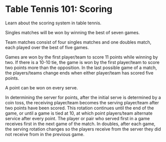 Table Tennis 101: Scoring
=========================

Learn about the scoring system in table tennis.

Singles matches will be won by winning the best of seven games.

Team matches consist of four singles matches and one doubles match, each played over the best of five games.

Games are won by the first player/team to score 11 points while winning by two. If there is a 10-10 tie, the game is won by the first player/team to score two points more than the opposition. In the last possible game of a match, the players/teams change ends when either player/team has scored five points.

A point can be won on every serve.

In determining the server for points, after the initial serve is determined by a coin toss, the receiving player/team becomes the serving player/team after two points have been scored. This rotation continues until the end of the game, or until a game is tied at 10, at which point players/team alternate service after every point. The player or pair who served first in a game receives first in the next game of the match. In doubles, after each game, the serving rotation changes so the players receive from the server they did not receive from in the previous game.


